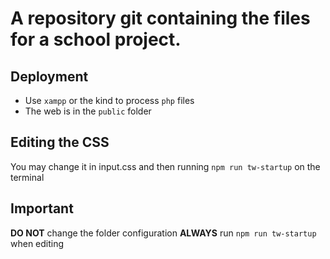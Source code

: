 # A repository git containing the files for a school project.

## Deployment

- Use `xampp` or the kind to process `php` files
- The web is in the `public` folder

## Editing the CSS

You may change it in input.css and then running `npm run tw-startup` on the terminal

## Important

**DO NOT** change the folder configuration
**ALWAYS** run `npm run tw-startup` when editing
